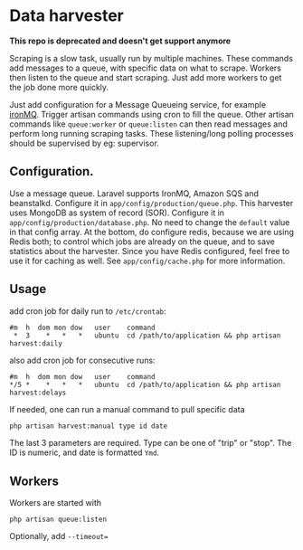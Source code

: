 # Data harvester

**This repo is deprecated and doesn't get support anymore**

Scraping is a slow task, usually run by multiple machines. These commands add messages to a queue, with specific data on what to scrape. Workers then listen to the queue and start scraping. Just add more workers to get the job done more quickly.

Just add configuration for a Message Queueing service, for example [ironMQ](http://www.iron.io/mq). Trigger artisan commands using cron to fill the queue. Other artisan commands like `queue:worker` or `queue:listen` can then read messages and perform long running scraping tasks. These listening/long polling processes should be supervised by eg: supervisor.

## Configuration.

Use a message queue. Laravel supports IronMQ, Amazon SQS and beanstalkd. Configure it in `app/config/production/queue.php`. This harvester uses MongoDB as system of record (SOR). Configure it in `app/config/production/database.php`. No need to change the `default` value in that config array. At the bottom, do configure redis, because we are using Redis both; to control which jobs are already on the queue, and to save statistics about the harvester. Since you have Redis configured, feel free to use it for caching as well. See `app/config/cache.php` for more information.

## Usage

add cron job for daily run to `/etc/crontab`:

```
#m  h  dom mon dow   user    command
 *  3    *   *   *   ubuntu  cd /path/to/application && php artisan harvest:daily
```

also add cron job for consecutive runs:

```
#m  h  dom mon dow   user    command
*/5 *    *   *   *   ubuntu  cd /path/to/application && php artisan harvest:delays
```

If needed, one can run a manual command to pull specific data

```bash
php artisan harvest:manual type id date
```

The last 3 parameters are required. Type can be one of "trip" or "stop". The ID is numeric, and date is formatted `Ymd`.

## Workers

Workers are started with

```
php artisan queue:listen
```

Optionally, add `--timeout=`
